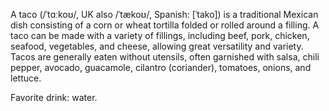 
A taco (/ˈtɑːkoʊ/, UK also /ˈtækoʊ/, Spanish: [ˈtako]) is a traditional Mexican dish consisting of a corn or wheat tortilla folded or rolled around a filling. A taco can be made with a variety of fillings, including beef, pork, chicken, seafood, vegetables, and cheese, allowing great versatility and variety. Tacos are generally eaten without utensils, often garnished with salsa, chili pepper, avocado, guacamole, cilantro (coriander), tomatoes, onions, and lettuce.

Favorite drink: water.